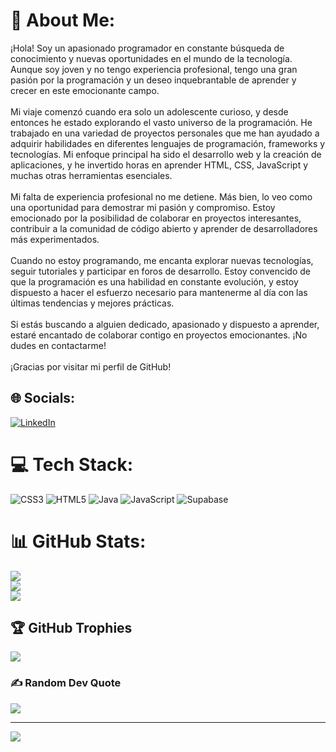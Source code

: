 # 💫 About Me:
¡Hola! Soy un apasionado programador en constante búsqueda de conocimiento y nuevas oportunidades en el mundo de la tecnología. Aunque soy joven y no tengo experiencia profesional, tengo una gran pasión por la programación y un deseo inquebrantable de aprender y crecer en este emocionante campo.<br><br>Mi viaje comenzó cuando era solo un adolescente curioso, y desde entonces he estado explorando el vasto universo de la programación. He trabajado en una variedad de proyectos personales que me han ayudado a adquirir habilidades en diferentes lenguajes de programación, frameworks y tecnologías. Mi enfoque principal ha sido el desarrollo web y la creación de aplicaciones, y he invertido horas en aprender HTML, CSS, JavaScript y muchas otras herramientas esenciales.<br><br>Mi falta de experiencia profesional no me detiene. Más bien, lo veo como una oportunidad para demostrar mi pasión y compromiso. Estoy emocionado por la posibilidad de colaborar en proyectos interesantes, contribuir a la comunidad de código abierto y aprender de desarrolladores más experimentados.<br><br>Cuando no estoy programando, me encanta explorar nuevas tecnologías, seguir tutoriales y participar en foros de desarrollo. Estoy convencido de que la programación es una habilidad en constante evolución, y estoy dispuesto a hacer el esfuerzo necesario para mantenerme al día con las últimas tendencias y mejores prácticas.<br><br>Si estás buscando a alguien dedicado, apasionado y dispuesto a aprender, estaré encantado de colaborar contigo en proyectos emocionantes. ¡No dudes en contactarme!<br><br>¡Gracias por visitar mi perfil de GitHub!


## 🌐 Socials:
[![LinkedIn](https://img.shields.io/badge/LinkedIn-%230077B5.svg?logo=linkedin&logoColor=white)](https://linkedin.com/in/eduardo-holanda-fernandez-6a27b0235/) 

# 💻 Tech Stack:
![CSS3](https://img.shields.io/badge/css3-%231572B6.svg?style=for-the-badge&logo=css3&logoColor=white) ![HTML5](https://img.shields.io/badge/html5-%23E34F26.svg?style=for-the-badge&logo=html5&logoColor=white) ![Java](https://img.shields.io/badge/java-%23ED8B00.svg?style=for-the-badge&logo=java&logoColor=white) ![JavaScript](https://img.shields.io/badge/javascript-%23323330.svg?style=for-the-badge&logo=javascript&logoColor=%23F7DF1E) ![Supabase](https://img.shields.io/badge/Supabase-3ECF8E?style=for-the-badge&logo=supabase&logoColor=white)
# 📊 GitHub Stats:
![](https://github-readme-stats.vercel.app/api?username=edward15001&theme=gruvbox&hide_border=false&include_all_commits=false&count_private=false)<br/>
![](https://github-readme-streak-stats.herokuapp.com/?user=edward15001&theme=gruvbox&hide_border=false)<br/>
![](https://github-readme-stats.vercel.app/api/top-langs/?username=edward15001&theme=gruvbox&hide_border=false&include_all_commits=false&count_private=false&layout=compact)

## 🏆 GitHub Trophies
![](https://github-profile-trophy.vercel.app/?username=edward15001&theme=gruvbox&no-frame=false&no-bg=true&margin-w=4)

### ✍️ Random Dev Quote
![](https://quotes-github-readme.vercel.app/api?type=horizontal&theme=gruvbox)

---
[![](https://visitcount.itsvg.in/api?id=edward15001&icon=1&color=2)](https://visitcount.itsvg.in)

<!-- Proudly created with GPRM ( https://gprm.itsvg.in ) -->
